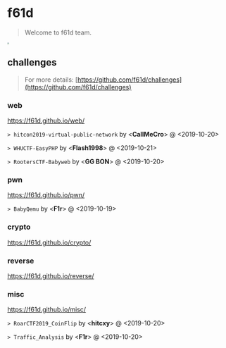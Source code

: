 # f61d

> Welcome to f61d team.

<img src="https://f61d.github.io/assets/images/61d.png" style="zoom: 25%;" />

## challenges

> For more details: [https://github.com/f61d/challenges](https://github.com/f61d/challenges)

### web

https://f61d.github.io/web/
  
```> hitcon2019-virtual-public-network``` by <**CallMeCro**> @ <2019-10-20> 

```> WHUCTF-EasyPHP``` by <**Flash1998**> @ <2019-10-21> 

```> RootersCTF-Babyweb``` by <**GG BON**> @ <2019-10-20> 



### pwn

https://f61d.github.io/pwn/
  
```> BabyQemu``` by <**F1r**> @ <2019-10-19> 



### crypto

https://f61d.github.io/crypto/
  


### reverse

https://f61d.github.io/reverse/
  


### misc

https://f61d.github.io/misc/
  
```> RoarCTF2019_CoinFlip``` by <**hitcxy**> @ <2019-10-20> 

```> Traffic_Analysis``` by <**F1r**> @ <2019-10-20> 




